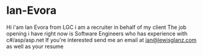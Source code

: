 # Ian-Evora 
Hi i'am Ian Evora from LGC i am a recruiter in behalf of my client 
The job opening i have right now is Software Engineers who has experience with c#/asp/asp.net
If you're interested send me an email at ian@lewisglanz.com as well as your resume
